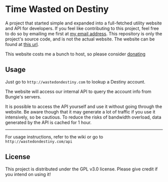 Time Wasted on Destiny
======================
A project that started simple and expanded into a full-fetched utility website and API for developers. If you feel like contributing to this project, feel free to do so by emailing me first at [my email address](mailto://binarmorker@gmail.com). This repository is only the project's source code, and is not the actual website. The website can be found at [this url](http://wastedondestiny.com).

This website costs me a bunch to host, so please consider [donating](https://www.paypal.com/cgi-bin/webscr?cmd=_s-xclick&hosted_button_id=5YLYAY74SZP6W)

## Usage
Just go to `http://wastedondestiny.com` to lookup a Destiny account.

The website will access our internal API to query the account info from Bungie's servers.

It is possible to access the API yourself and use it without going through the website.
Be aware though that it may generate a lot of traffic if you use it intensively, so be cautious. 
To reduce the risks of bandwidth overload, data generated by the API is cached for 1 hour.
- - - -
For usage instructions, refer to the wiki or go to `http://wastedondestiny.com/api`

## License
This project is distributed under the GPL v3.0 license. Please give credit if you intend on using it!